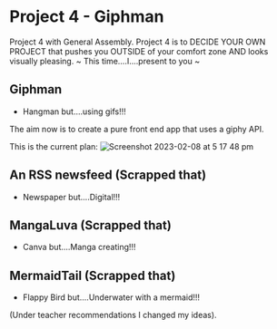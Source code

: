 # Project 4 - Giphman

Project 4 with General Assembly.
Project 4 is to DECIDE YOUR OWN PROJECT that pushes you OUTSIDE of your comfort zone AND looks visually pleasing.
~ This time....I....present to you ~

## Giphman

- Hangman but....using gifs!!!

The aim now is to create a pure front end app that uses a giphy API.

This is the current plan:
![Screenshot 2023-02-08 at 5 17 48 pm](https://user-images.githubusercontent.com/116997107/217461004-45970af1-f667-4462-99a8-5b8cb9d0d262.png)

## An RSS newsfeed (Scrapped that)

- Newspaper but....Digital!!!

## MangaLuva (Scrapped that)

- Canva but....Manga creating!!!

## MermaidTail (Scrapped that)

- Flappy Bird but....Underwater with a mermaid!!!

(Under teacher recommendations I changed my ideas).
